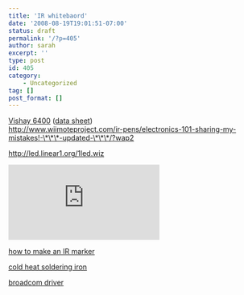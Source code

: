 ```yaml
---
title: 'IR whitebaord'
date: '2008-08-19T19:01:51-07:00'
status: draft
permalink: '/?p=405'
author: sarah
excerpt: ''
type: post
id: 405
category:
    - Uncategorized
tag: []
post_format: []
---
```

[Vishay 6400](http://www.mouser.com/Search/ProductDetail.aspx?R=TSAL6400virtualkey61370000virtualkey782-TSAL6400) ([data sheet](http://www.vishay.com/docs/81011/tsal6400.pdf))  
http://www.wiimoteproject.com/ir-pens/electronics-101-sharing-my-mistakes!-\*\*\*-updated-\*\*\*/?wap2

http://led.linear1.org/1led.wiz

![](http://led.linear1.org/diagram.png.php?q=YnJvd24gZ3JleSBibGFjayAzLjAgMS4zNSAxMDAgMTggMS8yVw==)

[how to make an IR marker](http://users.bigpond.net.au/barsdell/irmarker/)

[cold heat soldering iron](http://www.thinkgeek.com/interests/giftsunder20/69d3/)

[broadcom driver](http://www.broadcom.com/products/bluetooth_update.php)